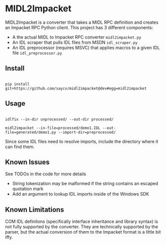 # MIDL2Impacket

MIDL2Impacket is a converter that takes a MIDL RPC definition and creates an Impacket RPC Python client. This project has 3 different components:

* A the actual MIDL to Impacket RPC converter `midl2impacket.py`
* An IDL scraper that pulls IDL files from MSDN `idl_scraper.py`
* An IDL preprocessor (requires MSVC) that applies macros to a given IDL file `idl_preprocessor.py`

## Install

```batch

pip install git+https://github.com/saycv/midl2impacket@dev#egg=midl2impacket

```

## Usage

```batch

idlfix --in-dir unprocessed/ --out-dir processed/

midl2impacket --in-file=processed/demo1.IDL --out-file=generated/demo1.py --import-dir=preprocessed/

```

Since some IDL files need to resolve imports, include the directory where it can find them.

## Known Issues

See TODOs in the code for more details

* String tokenization may be malformed if the string contains an escaped quotation mark
* Add an argument to lookup IDL imports inside of the Windows SDK

## Known Limitations

COM IDL definitons (specifically interface inheritance and library syntax) is not fully supported by the converter. They are technically supported by the parser, but the actual conversion of them to the Impacket format is a little bit iffy.
